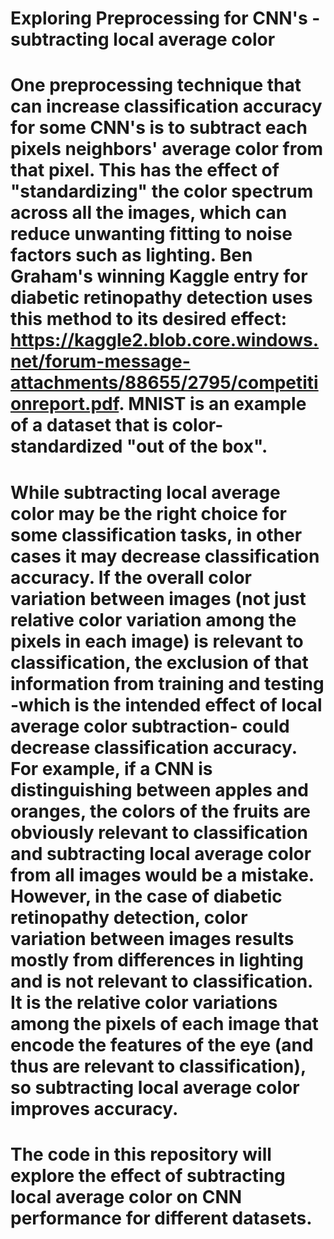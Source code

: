 # Exploring Preprocessing for CNN's - subtracting local average color
# One preprocessing technique that can increase classification accuracy for some CNN's is to subtract each pixels neighbors' average color from that pixel. This has the effect of "standardizing" the color spectrum across all the images, which can reduce unwanting fitting to noise factors such as lighting. Ben Graham's winning Kaggle entry for diabetic retinopathy detection uses this method to its desired effect: https://kaggle2.blob.core.windows.net/forum-message-attachments/88655/2795/competitionreport.pdf. MNIST is an example of a dataset that is color-standardized "out of the box".
# While subtracting local average color may be the right choice for some classification tasks, in other cases it may decrease classification accuracy. If the overall color variation between images (not just relative color variation among the pixels in each image) is relevant to classification, the exclusion of that information from training and testing -which is the intended effect of local average color subtraction- could decrease classification accuracy. For example, if a CNN is distinguishing between apples and oranges, the colors of the fruits are obviously relevant to classification and subtracting local average color from all images would be a mistake. However, in the case of diabetic retinopathy detection, color variation between images results mostly from differences in lighting and is not relevant to classification. It is the relative color variations among the pixels of each image that encode the features of the eye (and thus are relevant to classification), so subtracting local average color improves accuracy.
# The code in this repository will explore the effect of subtracting local average color on CNN performance for different datasets.
